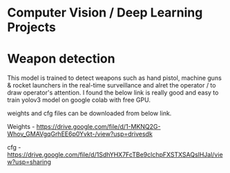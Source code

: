 # Computer Vision / Deep Learning Projects
# Weapon detection 


This model is trained to detect weapons such as hand pistol, machine guns & rocket launchers in the real-time surveillance and alret the operator / to draw operator's attention.
I found the below link is really good and easy to train yolov3 model on google colab with free GPU. 

weights and cfg files can be downloaded from below link.

Weights - https://drive.google.com/file/d/1-MKNQ2G-Whov_GMAVgqGrhEE6p0Yvkt-/view?usp=drivesdk

cfg - https://drive.google.com/file/d/1SdhYHX7FcTBe9clchpFXSTXSAQslHJal/view?usp=sharing 



